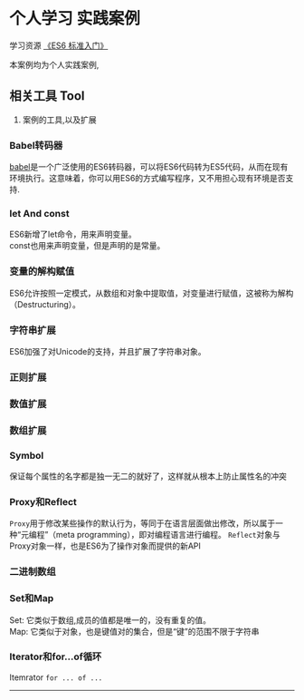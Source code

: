 # 个人学习 实践案例
学习资源 [《ES6 标准入门》](http://es6.ruanyifeng.com)  

本案例均为个人实践案例,

## 相关工具 Tool

1. 案例的工具,以及扩展

### Babel转码器

[babel](https://babeljs.io/)是一个广泛使用的ES6转码器，可以将ES6代码转为ES5代码，从而在现有环境执行。这意味着，你可以用ES6的方式编写程序，又不用担心现有环境是否支持.

### let And const
ES6新增了let命令，用来声明变量。  
const也用来声明变量，但是声明的是常量。


### 变量的解构赋值

ES6允许按照一定模式，从数组和对象中提取值，对变量进行赋值，这被称为解构（Destructuring）。


### 字符串扩展

ES6加强了对Unicode的支持，并且扩展了字符串对象。

### 正则扩展

### 数值扩展

### 数组扩展

### Symbol

保证每个属性的名字都是独一无二的就好了，这样就从根本上防止属性名的冲突

### Proxy和Reflect

`Proxy`用于修改某些操作的默认行为，等同于在语言层面做出修改，所以属于一种“元编程”（meta programming），即对编程语言进行编程。
`Reflect`对象与Proxy对象一样，也是ES6为了操作对象而提供的新API


### 二进制数组


### Set和Map
Set:  它类似于数组,成员的值都是唯一的，没有重复的值。  
Map:  它类似于对象，也是键值对的集合，但是“键”的范围不限于字符串


### Iterator和for...of循环

Itemrator
`for ... of ...`








- - - - -
